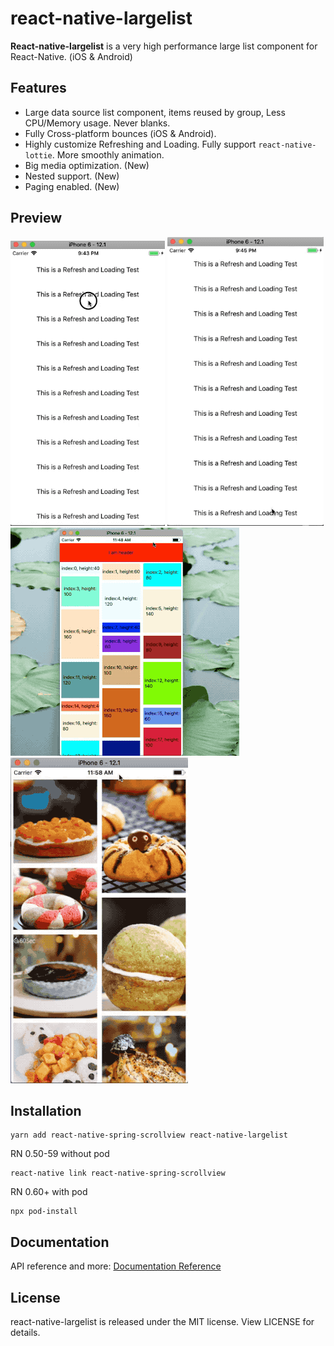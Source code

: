 <!--
 * @Author: 石破天惊
 * @email: shanshang130@gmail.com
 * @Date: 2021-07-21 13:11:34
 * @LastEditTime: 2021-07-28 16:35:35
 * @LastEditors: 石破天惊
 * @Description: 
-->
# react-native-largelist

**React-native-largelist** is a very high performance large list component for React-Native. (iOS & Android)
## Features

* Large data source list component, items reused by group, Less CPU/Memory usage. Never blanks.
* Fully Cross-platform bounces (iOS & Android).
* Highly customize Refreshing and Loading. Fully support `react-native-lottie`. More smoothly animation.
* Big media optimization. (New)
* Nested support. (New)
* Paging enabled. (New)

## Preview
![Preview](./docs/res/LottieRefreshing.gif)
![Preview](./docs/res/LottieLoading.gif)
![WaterfallExample](./docs/res/WaterfallExample.gif)
![PictureExample](./docs/res/PictureExample.gif)

## Installation

```
yarn add react-native-spring-scrollview react-native-largelist

```
RN 0.50-59 without pod
```
react-native link react-native-spring-scrollview
```

RN 0.60+ with pod
```
npx pod-install
```

## Documentation

API reference and more:  [Documentation Reference](https://bolan9999.github.io/react-native-largelist/)

## License

react-native-largelist is released under the MIT license. View LICENSE for details.


